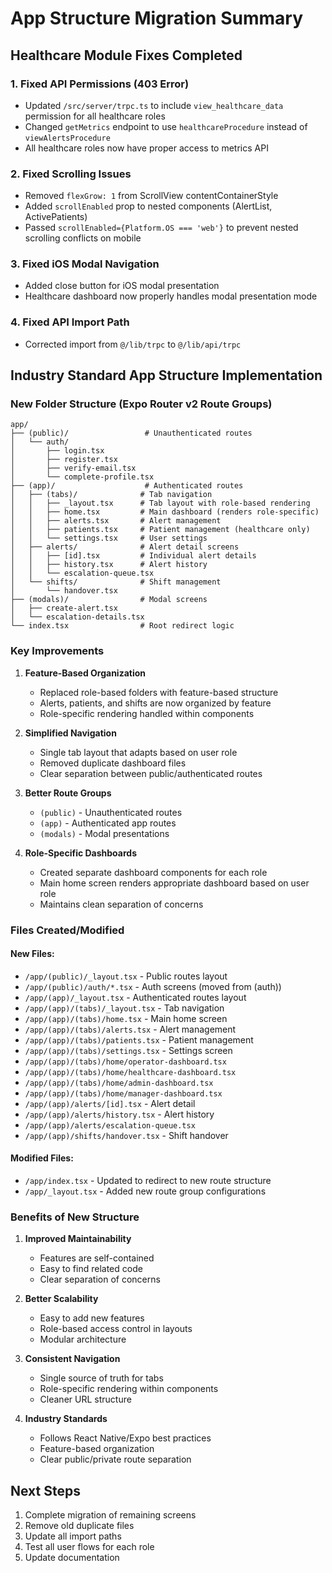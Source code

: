 # App Structure Migration Summary

## Healthcare Module Fixes Completed

### 1. Fixed API Permissions (403 Error)
- Updated `/src/server/trpc.ts` to include `view_healthcare_data` permission for all healthcare roles
- Changed `getMetrics` endpoint to use `healthcareProcedure` instead of `viewAlertsProcedure`
- All healthcare roles now have proper access to metrics API

### 2. Fixed Scrolling Issues
- Removed `flexGrow: 1` from ScrollView contentContainerStyle
- Added `scrollEnabled` prop to nested components (AlertList, ActivePatients)
- Passed `scrollEnabled={Platform.OS === 'web'}` to prevent nested scrolling conflicts on mobile

### 3. Fixed iOS Modal Navigation
- Added close button for iOS modal presentation
- Healthcare dashboard now properly handles modal presentation mode

### 4. Fixed API Import Path
- Corrected import from `@/lib/trpc` to `@/lib/api/trpc`

## Industry Standard App Structure Implementation

### New Folder Structure (Expo Router v2 Route Groups)
```
app/
├── (public)/                 # Unauthenticated routes
│   └── auth/
│       ├── login.tsx
│       ├── register.tsx
│       ├── verify-email.tsx
│       └── complete-profile.tsx
├── (app)/                    # Authenticated routes
│   ├── (tabs)/              # Tab navigation
│   │   ├── _layout.tsx      # Tab layout with role-based rendering
│   │   ├── home.tsx         # Main dashboard (renders role-specific)
│   │   ├── alerts.tsx       # Alert management
│   │   ├── patients.tsx     # Patient management (healthcare only)
│   │   └── settings.tsx     # User settings
│   ├── alerts/              # Alert detail screens
│   │   ├── [id].tsx         # Individual alert details
│   │   ├── history.tsx      # Alert history
│   │   └── escalation-queue.tsx
│   └── shifts/              # Shift management
│       └── handover.tsx
├── (modals)/                # Modal screens
│   ├── create-alert.tsx
│   └── escalation-details.tsx
└── index.tsx                # Root redirect logic
```

### Key Improvements

1. **Feature-Based Organization**
   - Replaced role-based folders with feature-based structure
   - Alerts, patients, and shifts are now organized by feature
   - Role-specific rendering handled within components

2. **Simplified Navigation**
   - Single tab layout that adapts based on user role
   - Removed duplicate dashboard files
   - Clear separation between public/authenticated routes

3. **Better Route Groups**
   - `(public)` - Unauthenticated routes
   - `(app)` - Authenticated app routes
   - `(modals)` - Modal presentations

4. **Role-Specific Dashboards**
   - Created separate dashboard components for each role
   - Main home screen renders appropriate dashboard based on user role
   - Maintains clean separation of concerns

### Files Created/Modified

#### New Files:
- `/app/(public)/_layout.tsx` - Public routes layout
- `/app/(public)/auth/*.tsx` - Auth screens (moved from (auth))
- `/app/(app)/_layout.tsx` - Authenticated routes layout
- `/app/(app)/(tabs)/_layout.tsx` - Tab navigation
- `/app/(app)/(tabs)/home.tsx` - Main home screen
- `/app/(app)/(tabs)/alerts.tsx` - Alert management
- `/app/(app)/(tabs)/patients.tsx` - Patient management
- `/app/(app)/(tabs)/settings.tsx` - Settings screen
- `/app/(app)/(tabs)/home/operator-dashboard.tsx`
- `/app/(app)/(tabs)/home/healthcare-dashboard.tsx`
- `/app/(app)/(tabs)/home/admin-dashboard.tsx`
- `/app/(app)/(tabs)/home/manager-dashboard.tsx`
- `/app/(app)/alerts/[id].tsx` - Alert detail
- `/app/(app)/alerts/history.tsx` - Alert history
- `/app/(app)/alerts/escalation-queue.tsx`
- `/app/(app)/shifts/handover.tsx` - Shift handover

#### Modified Files:
- `/app/index.tsx` - Updated to redirect to new route structure
- `/app/_layout.tsx` - Added new route group configurations

### Benefits of New Structure

1. **Improved Maintainability**
   - Features are self-contained
   - Easy to find related code
   - Clear separation of concerns

2. **Better Scalability**
   - Easy to add new features
   - Role-based access control in layouts
   - Modular architecture

3. **Consistent Navigation**
   - Single source of truth for tabs
   - Role-specific rendering within components
   - Cleaner URL structure

4. **Industry Standards**
   - Follows React Native/Expo best practices
   - Feature-based organization
   - Clear public/private route separation

## Next Steps

1. Complete migration of remaining screens
2. Remove old duplicate files
3. Update all import paths
4. Test all user flows for each role
5. Update documentation